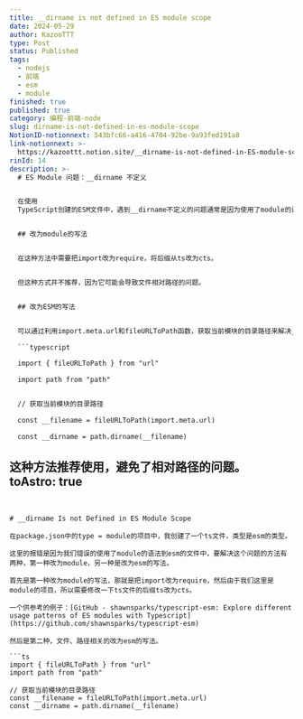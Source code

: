```yaml
---
title: __dirname is not defined in ES module scope
date: 2024-05-29
author: KazooTTT
type: Post
status: Published
tags:
  - nodejs
  - 前端
  - esm
  - module
finished: true
published: true
category: 编程-前端-node
slug: dirname-is-not-defined-in-es-module-scope
NotionID-notionnext: 543bfc66-a416-4704-92be-9a93fed191a8
link-notionnext: >-
  https://kazoottt.notion.site/__dirname-is-not-defined-in-ES-module-scope-543bfc66a416470492be9a93fed191a8
rinId: 14
description: >-
  # ES Module 问题：__dirname 不定义


  在使用
  TypeScript创建的ESM文件中，遇到__dirname不定义的问题通常是因为使用了module的语法，应该改为ESM的写法。两种解决方法分别是改为module的写法和改为ESM的写法。


  ## 改为module的写法


  在这种方法中需要把import改为require，将后缀从ts改为cts。


  但这种方式并不推荐，因为它可能会导致文件相对路径的问题。


  ## 改为ESM的写法


  可以通过利用import.meta.url和fileURLToPath函数，获取当前模块的目录路径来解决__dirname不定义的问题。

  ```typescript

  import { fileURLToPath } from "url"

  import path from "path"


  // 获取当前模块的目录路径

  const __filename = fileURLToPath(import.meta.url)

  const __dirname = path.dirname(__filename)

  ```

  这种方法推荐使用，避免了相对路径的问题。
toAstro: true
---
```


# __dirname Is not Defined in ES Module Scope

在package.json中的type = module的项目中，我创建了一个ts文件，类型是esm的类型。

这里的报错是因为我们错误的使用了module的语法到esm的文件中，要解决这个问题的方法有两种，第一种改为module，另一种是改为esm的写法。

首先是第一种改为module的写法，那就是把import改为require，然后由于我们这里是module的项目，所以需要修改一下ts文件的后缀ts改为cts。

一个供参考的例子：[GitHub - shawnsparks/typescript-esm: Explore different usage patterns of ES modules with Typescript](https://github.com/shawnsparks/typescript-esm)

然后是第二种，文件、路径相关的改为esm的写法。

```ts
import { fileURLToPath } from "url"
import path from "path"

// 获取当前模块的目录路径
const __filename = fileURLToPath(import.meta.url)
const __dirname = path.dirname(__filename)
```
